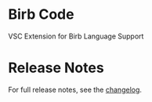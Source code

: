 # Birb Code

VSC Extension for Birb Language Support

# Release Notes
For full release notes, see the [changelog](https://github.com/Calamity210/Birb-Code/blob/master/CHANGELOG.md).
